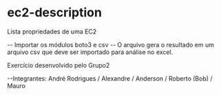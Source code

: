 # ec2-description
Lista propriedades de uma EC2

-- Importar os módulos boto3 e csv
-- O arquivo gera o resultado em um arquivo csv que deve ser importado para análise no excel.

Exercício desenvolvido pelo Grupo2

--Integrantes: André Rodrigues / Alexandre / Anderson / Roberto (Bob) / Mauro

